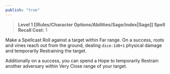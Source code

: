 ```yaml
---
publish: "true"
---
```

> **Level 1 [[Rules/Character Options/Abilities/Sage/index|Sage]] Spell**
> **Recall Cost:** 1

Make a Spellcast Roll against a target within Far range. On a success, roots and vines reach out from the ground, dealing `dice:1d8+1` physical damage and temporarily Restraining the target.

Additionally on a success, you can spend a Hope to temporarily Restrain another adversary within Very Close range of your target.
